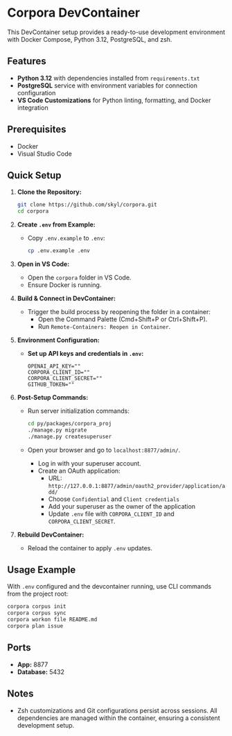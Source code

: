 # Corpora DevContainer

This DevContainer setup provides a ready-to-use development environment with Docker Compose, Python 3.12, PostgreSQL, and zsh.

## Features
- **Python 3.12** with dependencies installed from `requirements.txt`
- **PostgreSQL** service with environment variables for connection configuration
- **VS Code Customizations** for Python linting, formatting, and Docker integration

## Prerequisites
- Docker
- Visual Studio Code

## Quick Setup
1. **Clone the Repository:**

   ```bash
   git clone https://github.com/skyl/corpora.git
   cd corpora
   ```

2. **Create `.env` from Example:**
   - Copy `.env.example` to `.env`:
     
     ```bash
     cp .env.example .env
     ```

3. **Open in VS Code:**
   - Open the `corpora` folder in VS Code.
   - Ensure Docker is running.

4. **Build & Connect in DevContainer:**
   - Trigger the build process by reopening the folder in a container:
     - Open the Command Palette (Cmd+Shift+P or Ctrl+Shift+P).
     - Run `Remote-Containers: Reopen in Container`.

5. **Environment Configuration:**
   - **Set up API keys and credentials in `.env`:**
     
     ```
     OPENAI_API_KEY=""
     CORPORA_CLIENT_ID=""
     CORPORA_CLIENT_SECRET=""
     GITHUB_TOKEN=""
     ```

6. **Post-Setup Commands:**
   - Run server initialization commands:

     ```bash
     cd py/packages/corpora_proj
     ./manage.py migrate
     ./manage.py createsuperuser
     ```
   - Open your browser and go to `localhost:8877/admin/`.
     - Log in with your superuser account.
     - Create an OAuth application:
       - URL: `http://127.0.0.1:8877/admin/oauth2_provider/application/add/`
       - Choose `Confidential` and `Client credentials`
       - Add your superuser as the owner of the application
       - Update `.env` file with `CORPORA_CLIENT_ID` and `CORPORA_CLIENT_SECRET`.

7. **Rebuild DevContainer:**
   - Reload the container to apply `.env` updates.

## Usage Example

With `.env` configured and the devcontainer running, use CLI commands from the project root:

```bash
corpora corpus init
corpora corpus sync
corpora workon file README.md
corpora plan issue
```

## Ports
- **App:** 8877
- **Database:** 5432

## Notes
- Zsh customizations and Git configurations persist across sessions. All dependencies are managed within the container, ensuring a consistent development setup.